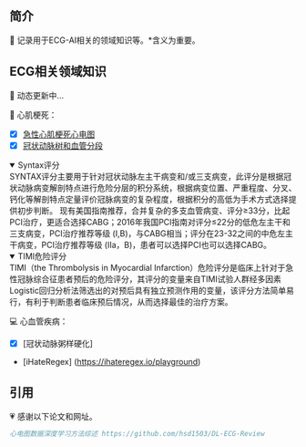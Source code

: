 ##  简介

 🚀 记录用于ECG-AI相关的领域知识等。*含义为重要。

## ECG相关领域知识

📢 动态更新中...

📘 心肌梗死：

- [x] [急性心肌梗死心电图](https://www.aclsmedicaltraining.com/ecg-in-acute-myocardial-infarction/)
- [x] [冠状动脉树和血管分段](http://med.china.com.cn/content/pid/224261/tid/1026)
<details open>
 <summary>Syntax评分</summary>
   SYNTAX评分主要用于针对冠状动脉左主干病变和/或三支病变，此评分是根据冠状动脉病变解剖特点进行危险分层的积分系统，根据病变位置、严重程度、分叉、钙化等解剖特点定量评价冠脉病变的复杂程度，根据积分的高低为手术方式选择提供初步判断。      
   现有美国指南推荐，合并复杂的多支血管病变、评分≥33分，比起PCI治疗，更适合选择CABG；2016年我国PCI指南对评分≤22分的低危左主干和三支病变，PCI治疗推荐等级 (I,B)，与CABG相当；评分在23-32之间的中危左主干病变，PCI治疗推荐等级 (IIa，B)，患者可以选择PCI也可以选择CABG。
</details>

<details open>
 <summary>TIMI危险评分</summary>
 TIMI（the Thrombolysis in Myocardial Infarction）危险评分是临床上针对于急性冠脉综合征患者预后的危险评分，其评分的变量来自TIMI试验人群经多因素Logistic回归分析法筛选出的对预后具有独立预测作用的变量，该评分方法简单易行，有利于判断患者临床预后情况，从而选择最佳的治疗方案。
</details>

💻 心血管疾病：
- [x] [冠状动脉粥样硬化]

- [iHateRegex] (https://ihateregex.io/playground)

## 引用

💗 感谢以下论文和网址。

```bibtex
心电图数据深度学习方法综述 https://github.com/hsd1503/DL-ECG-Review
```
